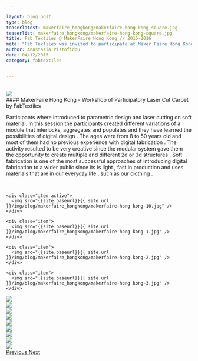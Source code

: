 ```yaml
---

layout: blog_post
type: blog
teaserlatest: makerfaire_hongkong/makerfaire-hong-kong-square.jpg
teaserlist: makerfaire_hongkong/makerfaire-hong-kong-square.jpg
title: Fab Textiles @ MakerFaire Hong Kong // 2015-2016
meta: "Fab Textiles was invited to participate at Maker Faire Hong Kong and organized a workshop of a participatory laser cut carpet on the 28th and 29th of November at PolyU University"
author: Anastasia Pistofidou
date: 04/12/2015
category: fabtextiles


---
```

<br>
<img src="{{site.baseurl}}{{ site.url }}/img/blog/makerfaire_hongkong/makerfaire-hong kong-1.jpg">
<br>
#### MakerFaire Hong Kong - Workshop of Participatory Laser Cut Carpet by FabTextiles

Participants where introduced to parametric design and laser cutting on soft material. In this session the participants created different variations of a module that interlocks, aggregates and populates and they have learned the possibilities of digital design . The ages were from 8 to 50 years old and most of them had no previous experience with digital fabrication . The activity resulted to be very creative since the modular system gave them the opportunity to create multiple and different 2d or 3d structures . Soft fabrication is one of the most successful approaches of introducing digital fabrication to a wider public since its is light , fast in production and uses materials that are in our everyday life , such as our clothing .

<br>

<div id="carousel-example-generic" class="carousel slide" data-ride="carousel">

<!--------------- Wrapper for slides --------------->

  <div class="carousel-inner" role="listbox">
   
    <div class="item active">
      <img src="{{site.baseurl}}{{ site.url }}/img/blog/makerfaire_hongkong/makerfaire-hong kong-10.jpg" />
    </div>
    
    <div class="item">
      <img src="{{site.baseurl}}{{ site.url }}/img/blog/makerfaire_hongkong/makerfaire-hong kong-1.jpg" />
    </div>
    
    <div class="item">
      <img src="{{site.baseurl}}{{ site.url }}/img/blog/makerfaire_hongkong/makerfaire-hong kong-2.jpg" />
    </div>
    
    <div class="item">
      <img src="{{site.baseurl}}{{ site.url }}/img/blog/makerfaire_hongkong/makerfaire-hong kong-3.jpg" />
    </div>
 <div class="item">
      <img src="{{site.baseurl}}{{ site.url }}/img/blog/makerfaire_hongkong/makerfaire-hong kong-4.jpg" />
    </div>
    <div class="item">
      <img src="{{site.baseurl}}{{ site.url }}/img/blog/makerfaire_hongkong/makerfaire-hong kong-5.jpg" />
    </div>
    <div class="item">
      <img src="{{site.baseurl}}{{ site.url }}/img/blog/makerfaire_hongkong/makerfaire-hong kong-6.jpg" />
    </div>
    <div class="item">
      <img src="{{site.baseurl}}{{ site.url }}/img/blog/makerfaire_hongkong/makerfaire-hong kong-7.jpg" />
    </div>
    <div class="item">
      <img src="{{site.baseurl}}{{ site.url }}/img/blog/makerfaire_hongkong/makerfaire-hong kong-8.jpg" />
    </div>
    <div class="item">
      <img src="{{site.baseurl}}{{ site.url }}/img/blog/makerfaire_hongkong/makerfaire-hong kong-9.jpg" />
    </div>
    <div class="item">
      <img src="{{site.baseurl}}{{ site.url }}/img/blog/makerfaire_hongkong/makerfaire-hong-kong-11.jpg" />
    </div>
    <div class="item">
      <img src="{{site.baseurl}}{{ site.url }}/img/blog/makerfaire_hongkong/makerfaire-hong kong-12.jpg" />
    </div>
      <div class="item">
      <img src="http://static1.squarespace.com/static/55c1e26ee4b09ad05fa39502/564f5feae4b07f88bd50301e/564f5feae4b0e21822e99981/1448042479623/hongkongparticipatory.jpg?format=1000w" />
    </div>
 
  </div>

<!-------------------- Controls --------------------->

  <a class="left carousel-control" href="#carousel-example-generic" role="button" data-slide="prev">
    <span class="glyphicon glyphicon-chevron-left" aria-hidden="true"></span>
    <span class="sr-only">Previous</span>
  </a>
  <a class="right carousel-control" href="#carousel-example-generic" role="button" data-slide="next">
    <span class="glyphicon glyphicon-chevron-right" aria-hidden="true"></span>
    <span class="sr-only">Next</span>
  </a>
</div>

<!----- Image Slider ----------------------------- Image Slider -------------->

<br>



